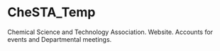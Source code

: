 # CheSTA_Temp
Chemical Science and Technology Association. Website. Accounts for events and Departmental meetings.
